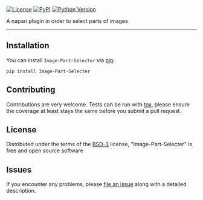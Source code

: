 
[![License](https://img.shields.io/pypi/l/napari-medical-image-formats.svg?color=green)](https://github.com/MBPhys/Image-Part-Selecter/raw/master/LICENSE)
[![PyPI](https://img.shields.io/pypi/v/Image-Part-Selecter.svg?color=green)](https://pypi.org/project/Image-Part-Selecter)
[![Python Version](https://img.shields.io/pypi/pyversions/Image-Part-Selecter.svg?color=green)](https://python.org)


A napari plugin in order to select parts of images

----------------------------------

## Installation

You can install `Image-Part-Selecter` via [pip]:

    pip install Image-Part-Selecter

## Contributing

Contributions are very welcome. Tests can be run with [tox], please ensure
the coverage at least stays the same before you submit a pull request.

## License

Distributed under the terms of the [BSD-3] license,
"Image-Part-Selecter" is free and open source software

## Issues

If you encounter any problems, please [file an issue] along with a detailed description.

[napari]: https://github.com/napari/napari
[Cookiecutter]: https://github.com/audreyr/cookiecutter
[@napari]: https://github.com/napari
[MIT]: http://opensource.org/licenses/MIT
[BSD-3]: http://opensource.org/licenses/BSD-3-Clause
[GNU GPL v3.0]: http://www.gnu.org/licenses/gpl-3.0.txt
[GNU LGPL v3.0]: http://www.gnu.org/licenses/lgpl-3.0.txt
[Apache Software License 2.0]: http://www.apache.org/licenses/LICENSE-2.0
[Mozilla Public License 2.0]: https://www.mozilla.org/media/MPL/2.0/index.txt
[cookiecutter-napari-plugin]: https://github.com/napari/cookiecutter-napari-plugin
[file an issue]: https://github.com/MBPhys/Image-Part-Selecter/issues
[napari]: https://github.com/napari/napari
[tox]: https://tox.readthedocs.io/en/latest/
[pip]: https://pypi.org/project/pip/
[PyPI]: https://pypi.org/


